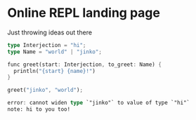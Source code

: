 # Online REPL landing page

Just throwing ideas out there

```rust
type Interjection = "hi";
type Name = "world" | "jinko";

func greet(start: Interjection, to_greet: Name) {
  println("{start} {name}!")
}

greet("jinko", "world");
```

```rust
error: cannot widen type `"jinko"` to value of type `"hi"`
note: hi to you too!
```
